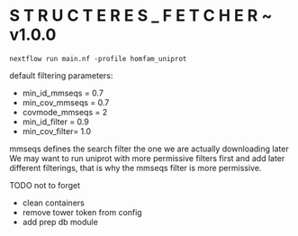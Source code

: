 # S T R U C T E R E S  _  F E T C H E R   ~ v1.0.0

```
nextflow run main.nf -profile homfam_uniprot
```

default filtering parameters: 
  - min_id_mmseqs = 0.7
  - min_cov_mmseqs = 0.7
  - covmode_mmseqs = 2
  - min_id_filter = 0.9
  - min_cov_filter= 1.0
  
mmseqs defines the search 
filter the one we are actually downloading later 
We may want to run uniprot with more permissive filters first and add later different filterings, that is why the mmseqs filter is more permissive.



TODO not to forget 
- clean containers 
- remove tower token from config
- add prep db module
